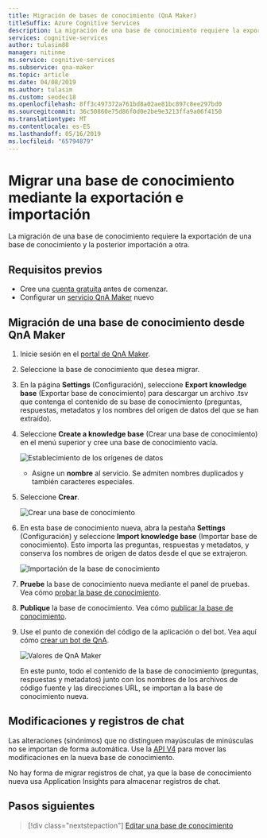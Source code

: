 ```yaml
---
title: Migración de bases de conocimiento (QnA Maker)
titleSuffix: Azure Cognitive Services
description: La migración de una base de conocimiento requiere la exportación de una base de conocimiento y la posterior importación a otra.
services: cognitive-services
author: tulasim88
manager: nitinme
ms.service: cognitive-services
ms.subservice: qna-maker
ms.topic: article
ms.date: 04/08/2019
ms.author: tulasim
ms.custom: seodec18
ms.openlocfilehash: 8ff3c497372a761bd8a02ae81bc897c8ee297bd0
ms.sourcegitcommit: 36c50860e75d86f0d0e2be9e3213ffa9a06f4150
ms.translationtype: MT
ms.contentlocale: es-ES
ms.lasthandoff: 05/16/2019
ms.locfileid: "65794879"
---
```

# <a name="migrate-a-knowledge-base-using-export-import"></a>Migrar una base de conocimiento mediante la exportación e importación

La migración de una base de conocimiento requiere la exportación de una base de conocimiento y la posterior importación a otra. 

## <a name="prerequisites"></a>Requisitos previos

* Cree una [cuenta gratuita](https://azure.microsoft.com/free/?WT.mc_id=A261C142F) antes de comenzar.
* Configurar un [servicio QnA Maker](../How-To/set-up-qnamaker-service-azure.md) nuevo

## <a name="migrate-a-knowledge-base-from-qna-maker"></a>Migración de una base de conocimiento desde QnA Maker
1. Inicie sesión en el [portal de QnA Maker](https://qnamaker.ai).
1. Seleccione la base de conocimiento que desea migrar.

1. En la página **Settings** (Configuración), seleccione **Export knowledge base** (Exportar base de conocimiento) para descargar un archivo .tsv que contenga el contenido de su base de conocimiento (preguntas, respuestas, metadatos y los nombres del origen de datos del que se han extraído).

1. Seleccione **Create a knowledge base** (Crear una base de conocimiento) en el menú superior y cree una base de conocimiento vacía. 

    ![Establecimiento de los orígenes de datos](../media/qnamaker-how-to-create-kb/set-data-sources.png)

    - Asigne un **nombre** al servicio. Se admiten nombres duplicados y también caracteres especiales.

1. Seleccione **Crear**.

    ![Crear una base de conocimiento](../media/qnamaker-how-to-create-kb/create-kb.png)

1. En esta base de conocimiento nueva, abra la pestaña **Settings** (Configuración) y seleccione **Import knowledge base** (Importar base de conocimiento). Esto importa las preguntas, respuestas y metadatos, y conserva los nombres de origen de datos desde el que se extrajeron.

   ![Importación de la base de conocimiento](../media/qnamaker-how-to-migrate-kb/Import.png)

1. **Pruebe** la base de conocimiento nueva mediante el panel de pruebas. Vea cómo [probar la base de conocimiento](../How-To/test-knowledge-base.md).
1. **Publique** la base de conocimiento. Vea cómo [publicar la base de conocimiento](../Quickstarts/create-publish-knowledge-base.md#publish-the-knowledge-base).
1. Use el punto de conexión del código de la aplicación o del bot. Vea aquí cómo [crear un bot de QnA](../Tutorials/create-qna-bot.md).

    ![Valores de QnA Maker](../media/qnamaker-how-to-migrate-kb/qnamaker-settings-kbid-key.png)

    En este punto, todo el contenido de la base de conocimiento (preguntas, respuestas y metadatos) junto con los nombres de los archivos de código fuente y las direcciones URL, se importan a la base de conocimiento nueva. 

## <a name="chat-logs-and-alterations"></a>Modificaciones y registros de chat
Las alteraciones (sinónimos) que no distinguen mayúsculas de minúsculas no se importan de forma automática. Use la [API V4](https://go.microsoft.com/fwlink/?linkid=2092179) para mover las modificaciones en la nueva base de conocimiento.

No hay forma de migrar registros de chat, ya que la base de conocimiento nueva usa Application Insights para almacenar registros de chat. 

## <a name="next-steps"></a>Pasos siguientes

> [!div class="nextstepaction"]
> [Editar una base de conocimiento](../How-To/edit-knowledge-base.md)
